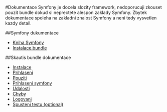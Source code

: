 #Dokumentace
Symfony je docela slozity framework, nedoporucuji zkouset pouzit bundle dokud si neprectete alespon zaklady Symfony.
Zbytek dokumentace spoleha na zakladni znalost Symfony a neni tedy vysvetlen kazdy detail.

##Symfony dukumentace
 - [Kniha Symfony](http://symfony.com/doc/current/book/index.html)
 - [Instalace bundle](http://symfony.com/doc/current/cookbook/bundles/installation.html)
 
##Skautis bundle dokumentace
 - [Instalace](install.md)
 - [Prihlaseni](login.md)
 - [Pouziti](usage.md)
 - [Prihlaseni symfony](login_symfony.md)
 - [Udalosti](events.md)
 - [Chyby](errors.md)
 - [Logovani](logging.md)
 - [Spusteni testu (optional)](tests.md)

